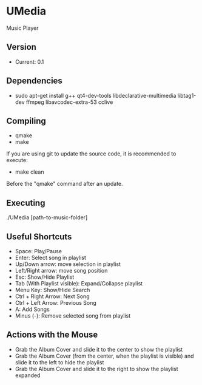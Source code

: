 UMedia
======

Music Player

## Version

-  Current: 0.1


## Dependencies

-  sudo apt-get install g++ qt4-dev-tools libdeclarative-multimedia libtag1-dev ffmpeg libavcodec-extra-53 cclive


## Compiling

-  qmake
-  make

If you are using git to update the source code, it is recommended to execute:
-  make clean

Before the "qmake" command after an update.


## Executing

./UMedia [path-to-music-folder]


## Useful Shortcuts

-  Space: Play/Pause
-  Enter: Select song in playlist
-  Up/Down arrow: move selection in playlist
-  Left/Right arrow: move song position
-  Esc: Show/Hide Playlist
-  Tab (With Playlist visible): Expand/Collapse playlist
-  Menu Key: Show/Hide Search
-  Ctrl + Right Arrow: Next Song
-  Ctrl + Left Arrow: Previous Song
-  A: Add Songs
-  Minus (-): Remove selected song from playlist

## Actions with the Mouse

-  Grab the Album Cover and slide it to the center to show the playlist
-  Grab the Album Cover (from the center, when the playlist is visible) and slide it to the left to hide the playlist
-  Grab the Album Cover and slide it to the right to show the playlist expanded
